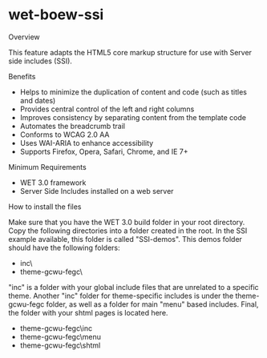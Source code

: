 wet-boew-ssi
============
Overview

This feature adapts the HTML5 core markup structure for use with Server side   includes (SSI).

Benefits

 * Helps to minimize the duplication of content and code (such as titles and   dates) 
 * Provides central control of the left and right columns 
 * Improves consistency by separating content from the template code    
 * Automates the breadcrumb trail 
 * Conforms to WCAG 2.0 AA 
 * Uses WAI-ARIA to enhance accessibility 
 * Supports Firefox, Opera, Safari, Chrome, and IE 7+  


Minimum Requirements

 * WET 3.0 framework
 * Server Side Includes installed on a web server 

How to install the files

Make sure that you have the WET 3.0 build folder in your root directory.
Copy the following directories into a folder created in the root.  In the SSI example available, this folder is called "SSI-demos". This demos folder should have the following folders:

 * inc\ 
 * theme-gcwu-fegc\ 

"inc" is a folder with your global include files that are unrelated to a specific theme.
Another &quot;inc&quot; folder for theme-specific includes is under the theme-gcwu-fegc folder, as well as a folder for main &quot;menu&quot; based includes. Final, the folder with your shtml pages is located here.

 * theme-gcwu-fegc\inc 
 * theme-gcwu-fegc\menu 
 * theme-gcwu-fegc\shtml 
